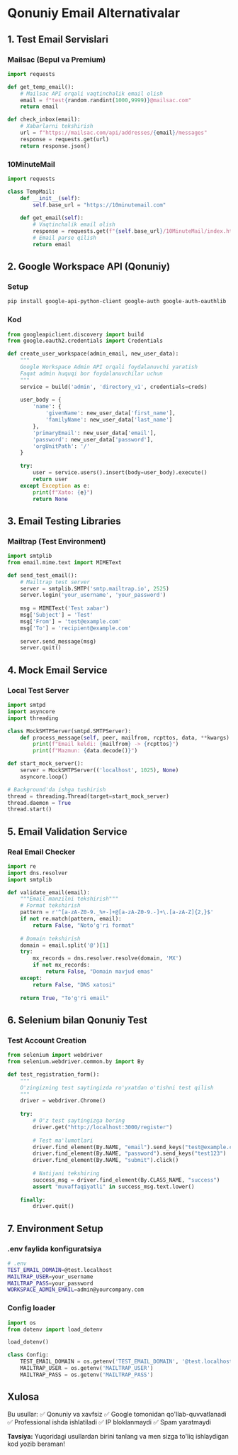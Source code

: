# Qonuniy Email Alternativalar

## 1. **Test Email Servislari**

### Mailsac (Bepul va Premium)
```python
import requests

def get_temp_email():
    # Mailsac API orqali vaqtinchalik email olish
    email = f"test{random.randint(1000,9999)}@mailsac.com"
    return email

def check_inbox(email):
    # Xabarlarni tekshirish
    url = f"https://mailsac.com/api/addresses/{email}/messages"
    response = requests.get(url)
    return response.json()
```

### 10MinuteMail
```python
import requests

class TempMail:
    def __init__(self):
        self.base_url = "https://10minutemail.com"
    
    def get_email(self):
        # Vaqtinchalik email olish
        response = requests.get(f"{self.base_url}/10MinuteMail/index.html")
        # Email parse qilish
        return email
```

## 2. **Google Workspace API (Qonuniy)**

### Setup
```bash
pip install google-api-python-client google-auth google-auth-oauthlib
```

### Kod
```python
from googleapiclient.discovery import build
from google.oauth2.credentials import Credentials

def create_user_workspace(admin_email, new_user_data):
    """
    Google Workspace Admin API orqali foydalanuvchi yaratish
    Faqat admin huquqi bor foydalanuvchilar uchun
    """
    service = build('admin', 'directory_v1', credentials=creds)
    
    user_body = {
        'name': {
            'givenName': new_user_data['first_name'],
            'familyName': new_user_data['last_name']
        },
        'primaryEmail': new_user_data['email'],
        'password': new_user_data['password'],
        'orgUnitPath': '/'
    }
    
    try:
        user = service.users().insert(body=user_body).execute()
        return user
    except Exception as e:
        print(f"Xato: {e}")
        return None
```

## 3. **Email Testing Libraries**

### Mailtrap (Test Environment)
```python
import smtplib
from email.mime.text import MIMEText

def send_test_email():
    # Mailtrap test server
    server = smtplib.SMTP('smtp.mailtrap.io', 2525)
    server.login('your_username', 'your_password')
    
    msg = MIMEText('Test xabar')
    msg['Subject'] = 'Test'
    msg['From'] = 'test@example.com'
    msg['To'] = 'recipient@example.com'
    
    server.send_message(msg)
    server.quit()
```

## 4. **Mock Email Service**

### Local Test Server
```python
import smtpd
import asyncore
import threading

class MockSMTPServer(smtpd.SMTPServer):
    def process_message(self, peer, mailfrom, rcpttos, data, **kwargs):
        print(f"Email keldi: {mailfrom} -> {rcpttos}")
        print(f"Mazmun: {data.decode()}")

def start_mock_server():
    server = MockSMTPServer(('localhost', 1025), None)
    asyncore.loop()

# Background'da ishga tushirish
thread = threading.Thread(target=start_mock_server)
thread.daemon = True
thread.start()
```

## 5. **Email Validation Service**

### Real Email Checker
```python
import re
import dns.resolver
import smtplib

def validate_email(email):
    """Email manzilni tekshirish"""
    # Format tekshirish
    pattern = r'^[a-zA-Z0-9._%+-]+@[a-zA-Z0-9.-]+\.[a-zA-Z]{2,}$'
    if not re.match(pattern, email):
        return False, "Noto'g'ri format"
    
    # Domain tekshirish
    domain = email.split('@')[1]
    try:
        mx_records = dns.resolver.resolve(domain, 'MX')
        if not mx_records:
            return False, "Domain mavjud emas"
    except:
        return False, "DNS xatosi"
    
    return True, "To'g'ri email"
```

## 6. **Selenium bilan Qonuniy Test**

### Test Account Creation
```python
from selenium import webdriver
from selenium.webdriver.common.by import By

def test_registration_form():
    """
    O'zingizning test saytingizda ro'yxatdan o'tishni test qilish
    """
    driver = webdriver.Chrome()
    
    try:
        # O'z test saytingizga boring
        driver.get("http://localhost:3000/register")
        
        # Test ma'lumotlari
        driver.find_element(By.NAME, "email").send_keys("test@example.com")
        driver.find_element(By.NAME, "password").send_keys("test123")
        driver.find_element(By.NAME, "submit").click()
        
        # Natijani tekshiring
        success_msg = driver.find_element(By.CLASS_NAME, "success")
        assert "muvaffaqiyatli" in success_msg.text.lower()
        
    finally:
        driver.quit()
```

## 7. **Environment Setup**

### .env faylida konfiguratsiya
```bash
# .env
TEST_EMAIL_DOMAIN=@test.localhost
MAILTRAP_USER=your_username
MAILTRAP_PASS=your_password
WORKSPACE_ADMIN_EMAIL=admin@yourcompany.com
```

### Config loader
```python
import os
from dotenv import load_dotenv

load_dotenv()

class Config:
    TEST_EMAIL_DOMAIN = os.getenv('TEST_EMAIL_DOMAIN', '@test.localhost')
    MAILTRAP_USER = os.getenv('MAILTRAP_USER')
    MAILTRAP_PASS = os.getenv('MAILTRAP_PASS')
```

## **Xulosa**

Bu usullar:
✅ Qonuniy va xavfsiz
✅ Google tomonidan qo'llab-quvvatlanadi
✅ Professional ishda ishlatiladi
✅ IP bloklanmaydi
✅ Spam yaratmaydi

**Tavsiya:** Yuqoridagi usullardan birini tanlang va men sizga to'liq ishlaydigan kod yozib beraman!